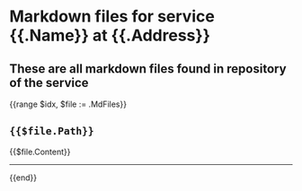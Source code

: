 # Markdown files for service {{.Name}} at {{.Address}}
## These are all markdown files found in repository of the service


{{range $idx, $file := .MdFiles}}

`{{$file.Path}}`
---
{{$file.Content}}

---


{{end}}
